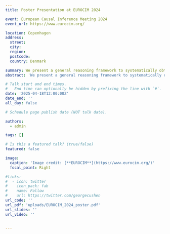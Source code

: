```yaml
---
title: Poster Presentation at EUROCIM 2024

event: European Causal Inference Meeting 2024
event_url: https://www.eurocim.org/

location: Copenhagen
address:
  street: 
  city: 
  region: 
  postcode: 
  country: Denmark

summary: We present a general reasoning framework to systematically obtain conditions when any causal discovery algorithm that uses conditional independence of input data, works correctly.
abstract: 'We present a general reasoning framework to systematically obtain conditions when any causal discovery algorithm that uses conditional independence of input data, works correctly.'

# Talk start and end times.
#   End time can optionally be hidden by prefixing the line with `#`.
date: '2025-04-18T12:00:00Z'
date_end: ''
all_day: false

# Schedule page publish date (NOT talk date).

authors:
  - admin

tags: []

# Is this a featured talk? (true/false)
featured: false

image:
  caption: 'Image credit: [**EUROCIM**](https://www.eurocim.org/)'
  focal_point: Right

#links:
#  - icon: twitter
#    icon_pack: fab
#    name: Follow
#    url: https://twitter.com/georgecushen
url_code: ''
url_pdf: 'uploads/EUROCIM_2024_poster.pdf'
url_slides: ''
url_video: ''


---
```


